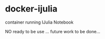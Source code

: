 docker-ijulia
=============

container running IJulia Notebook


NO ready to be use ... future work to be done...
